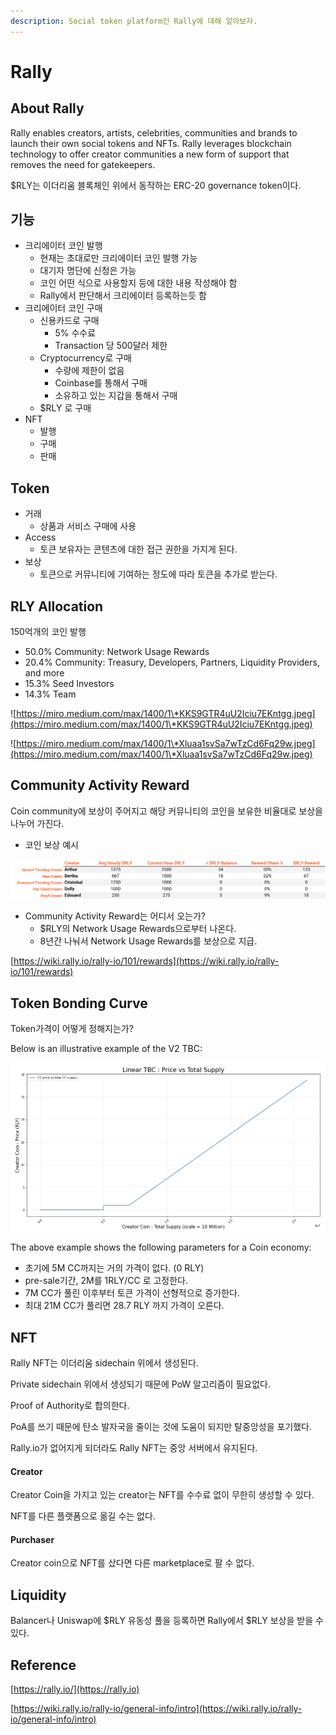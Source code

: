 ```yaml
---
description: Social token platform인 Rally에 대해 알아보자.
---
```


# Rally

## About Rally

Rally enables creators, artists, celebrities, communities and brands to launch their own social tokens and NFTs. Rally leverages blockchain technology to offer creator communities a new form of support that removes the need for gatekeepers.

$RLY는 이더리움 블록체인 위에서 동작하는 ERC-20 governance token이다.

## 기능

* 크리에이터 코인 발행
  * 현재는 초대로만 크리에이터 코인 발행 가능
  * 대기자 명단에 신청은 가능
  * 코인 어떤 식으로 사용할지 등에 대한 내용 작성해야 함
  * Rally에서 판단해서 크리에이터 등록하는듯 함
* 크리에이터 코인 구매
  * 신용카드로 구매
    * 5% 수수료
    * Transaction 당 500달러 제한
  * Cryptocurrency로 구매
    * 수량에 제한이 없음
    * Coinbase를 통해서 구매
    * 소유하고 있는 지갑을 통해서 구매
  * $RLY 로 구매
* NFT
  * 발행
  * 구매
  * 판매

## Token

* 거래
  * 상품과 서비스 구매에 사용
* Access
  * 토큰 보유자는 콘텐츠에 대한 접근 권한을 가지게 된다.
* 보상
  * 토큰으로 커뮤니티에 기여하는 정도에 따라 토큰을 추가로 받는다.

## RLY Allocation

150억개의 코인 발행

* 50.0% Community: Network Usage Rewards
* 20.4% Community: Treasury, Developers, Partners, Liquidity Providers, and more
* 15.3% Seed Investors
* 14.3% Team

![https://miro.medium.com/max/1400/1\*KKS9GTR4uU2Iciu7EKntgg.jpeg](https://miro.medium.com/max/1400/1\*KKS9GTR4uU2Iciu7EKntgg.jpeg)

![https://miro.medium.com/max/1400/1\*Xluaa1svSa7wTzCd6Fq29w.jpeg](https://miro.medium.com/max/1400/1\*Xluaa1svSa7wTzCd6Fq29w.jpeg)

## Community Activity Reward

Coin community에 보상이 주어지고 해당 커뮤니티의 코인을 보유한 비율대로 보상을 나누어 가진다.

* 코인 보상 예시

![](../.gitbook/assets/Untitled.png)

* Community Activity Reward는 어디서 오는가?
  * $RLY의 Network Usage Rewards으로부터 나온다.
  * 8년간 나눠서 Network Usage Rewards를 보상으로 지급.

[https://wiki.rally.io/rally-io/101/rewards](https://wiki.rally.io/rally-io/101/rewards)

## Token Bonding Curve

Token가격이 어떻게 정해지는가?

Below is an illustrative example of the V2 TBC:

![](<../.gitbook/assets/image (32).png>)

The above example shows the following parameters for a Coin economy:

* 초기에 5M CC까지는 거의 가격이 없다. (0 RLY)
* pre-sale기간, 2M를 1RLY/CC 로 고정한다.
* 7M CC가 풀린 이후부터 토큰 가격이 선형적으로 증가한다.
* 최대 21M CC가 풀리면 28.7 RLY 까지 가격이 오른다.

## NFT

Rally NFT는 이더리움 sidechain 위에서 생성된다.

Private sidechain 위에서 생성되기 때문에 PoW 알고리즘이 필요없다.

Proof of Authority로 합의한다.

PoA를 쓰기 때문에 탄소 발자국을 줄이는 것에 도움이 되지만 탈중앙성을 포기했다.

Rally.io가 없어지게 되더라도 Rally NFT는 중앙 서버에서 유지된다.

#### Creator

Creator Coin을 가지고 있는 creator는 NFT를 수수료 없이 무한히 생성할 수 있다.

NFT를 다른 플랫폼으로 옮길 수는 없다.

#### Purchaser

Creator coin으로 NFT를 샀다면 다른 marketplace로 팔 수 없다.

## Liquidity

Balancer나 Uniswap에 $RLY 유동성 풀을 등록하면 Rally에서 $RLY 보상을 받을 수 있다.

## Reference

[https://rally.io/](https://rally.io)

[https://wiki.rally.io/rally-io/general-info/intro](https://wiki.rally.io/rally-io/general-info/intro)
